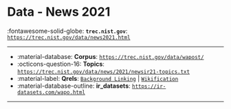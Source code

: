 # Data - News 2021 

:fontawesome-solid-globe: **`trec.nist.gov`**: [`https://trec.nist.gov/data/news2021.html`](https://trec.nist.gov/data/news2021.html)

---

- :material-database: **Corpus**: [`https://trec.nist.gov/data/wapost/`](https://trec.nist.gov/data/wapost/)
- :octicons-question-16: **Topics**: [`https://trec.nist.gov/data/news/2021/newsir21-topics.txt`](https://trec.nist.gov/data/news/2021/newsir21-topics.txt)
- :material-label: **Qrels**: [`Background Linking`](https://trec.nist.gov/data/news/2021/qrels.background) | [`Wikification`](https://trec.nist.gov/data/news/2021/qrels.wikification)
- :material-database-outline: **ir_datasets**: [`https://ir-datasets.com/wapo.html`](https://ir-datasets.com/wapo.html)


---

